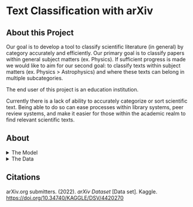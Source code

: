 # Text Classification with arXiv
## About this Project
Our goal is to develop a tool to classify scientific literature (in general) by category accurately and efficiently. Our primary goal is to classify papers within general subject matters (ex. Physics). If sufficient progress is made we would like to aim for our second goal: to classify texts within subject matters (ex. Physics > Astrophysics) and where these texts can belong in multiple subcategories.  

The end user of this project is an education institution. 

Currently there is a lack of ability to accurately categorize or sort scientific text. Being able to do so can ease processes within library systems, peer review systems, and make it easier for those within the academic realm to find relevant scientific texts. 

## About
<details><summary>The Model</summary>
<p>
The 'trainAcademicClassifier.py' program trains the model using the arXiv dataset. It takes 1 obligatory and one optional command line argument. First, the file name/path to the training data, then optionally the number of samples (the default value being 20,000). It produces two files, the model .pkl file and the vectorizer .pkl file, both necesssary for predicting with the model. 
 
Example: 'python trainAcademicClassifier.py training_data.json 30000'
 
Given that these two files have been produced the 'classify.py' program can be run to classify a single text using the model. It takes one command line argument, the file name/path to the text you want to classify, in .txt format. The program analyzes the text and prints the predicted category.
 
Example: 'python classify.py text.txt'
</p>
</details>

<details><summary>The Data</summary>
<p>

</p>
</details>

## Citations
 arXiv.org submitters. (2022). <i>arXiv Dataset</i> [Data set]. Kaggle. https://doi.org/10.34740/KAGGLE/DSV/4420270
 

